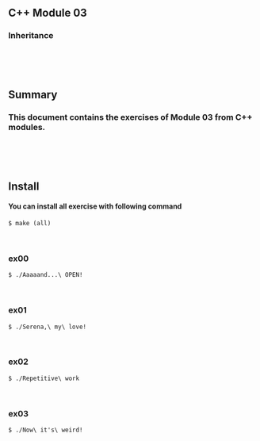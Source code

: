 ## C++ Module 03
### Inheritance
<br/><br/><br/>

## Summary
### This document contains the exercises of Module 03 from C++ modules.
<br/><br/><br/>

## Install
#### You can install all exercise with following command
	$ make (all)
<br/>

### ex00
	$ ./Aaaaand...\ OPEN!
<br/>

### ex01
	$ ./Serena,\ my\ love!
<br/>

### ex02
	$ ./Repetitive\ work
<br/>

### ex03
	$ ./Now\ it's\ weird!
<br/>